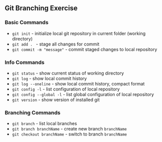 ## Git Branching Exercise

### Basic Commands
* `git init` - initialize local git repository in current folder (working directory)
* `git add . ` - stage all changes for commit
* `git commit -m "message"` - commit staged changes to local repository  

### Info Commands
* `git status` - show current status of working directory
* `git log` - show local commit history
* `git log --oneline` - show local commit history, compact format
* `git config -l` - list configuration of local repository
* `git config --global -l` - list global configuration of local repository
* `git version` - show version of installed git

### Branching Commands
* `git branch` - list local branches
* `git branch branchName` - create new branch `branchName`
* `git checkout branchName` - switch to branch `branchName`